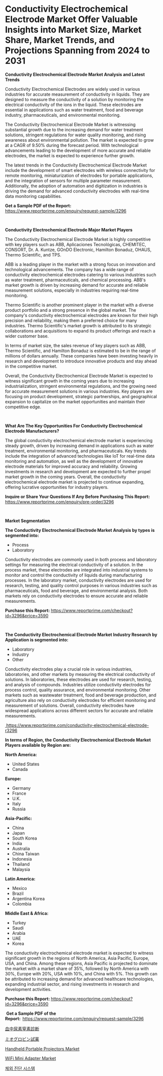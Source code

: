 <p><h1>Conductivity Electrochemical Electrode Market Offer Valuable Insights into Market Size, Market Share, Market Trends, and Projections Spanning from 2024 to 2031</h1></p><p><strong>Conductivity Electrochemical Electrode Market Analysis and Latest Trends</strong></p>
<p><p>Conductivity Electrochemical Electrodes are widely used in various industries for accurate measurement of conductivity in liquids. They are designed to measure the conductivity of a solution by monitoring the electrical conductivity of the ions in the liquid. These electrodes are essential in applications such as water treatment, food and beverage industry, pharmaceuticals, and environmental monitoring.</p><p>The Conductivity Electrochemical Electrode Market is witnessing substantial growth due to the increasing demand for water treatment solutions, stringent regulations for water quality monitoring, and rising awareness about environmental pollution. The market is expected to grow at a CAGR of 9.50% during the forecast period. With technological advancements leading to the development of more accurate and reliable electrodes, the market is expected to experience further growth.</p><p>The latest trends in the Conductivity Electrochemical Electrode Market include the development of smart electrodes with wireless connectivity for remote monitoring, miniaturization of electrodes for portable applications, and the integration of sensors for multiple parameter measurement. Additionally, the adoption of automation and digitization in industries is driving the demand for advanced conductivity electrodes with real-time data monitoring capabilities.</p></p>
<p><strong>Get a Sample PDF of the Report:&nbsp;</strong> <a href="https://www.reportprime.com/enquiry/request-sample/3296">https://www.reportprime.com/enquiry/request-sample/3296</a></p>
<p>&nbsp;</p>
<p><strong>Conductivity Electrochemical Electrode Major Market Players</strong></p>
<p><p>The Conductivity Electrochemical Electrode Market is highly competitive with key players such as ABB, Aplicaciones Tecnológicas, CHEMITEC, CONSORT, Dr. A. Kuntze, GOnDO Electronic, Hamilton Bonaduz, OHAUS, Thermo Scientific, and TPS.</p><p>ABB is a leading player in the market with a strong focus on innovation and technological advancements. The company has a wide range of conductivity electrochemical electrodes catering to various industries such as water treatment, pharmaceuticals, and chemical processing. ABB's market growth is driven by increasing demand for accurate and reliable measurement solutions, especially in industries requiring real-time monitoring.</p><p>Thermo Scientific is another prominent player in the market with a diverse product portfolio and a strong presence in the global market. The company's conductivity electrochemical electrodes are known for their high precision and reliability, making them a preferred choice for many industries. Thermo Scientific's market growth is attributed to its strategic collaborations and acquisitions to expand its product offerings and reach a wider customer base.</p><p>In terms of market size, the sales revenue of key players such as ABB, Thermo Scientific, and Hamilton Bonaduz is estimated to be in the range of millions of dollars annually. These companies have been investing heavily in research and development to introduce innovative products and stay ahead in the competitive market.</p><p>Overall, the Conductivity Electrochemical Electrode Market is expected to witness significant growth in the coming years due to increasing industrialization, stringent environmental regulations, and the growing need for accurate measurement solutions in various industries. Key players are focusing on product development, strategic partnerships, and geographical expansion to capitalize on the market opportunities and maintain their competitive edge.</p></p>
<p>&nbsp;</p>
<p><strong>What Are The Key Opportunities For Conductivity Electrochemical Electrode Manufacturers?</strong></p>
<p><p>The global conductivity electrochemical electrode market is experiencing steady growth, driven by increasing demand in applications such as water treatment, environmental monitoring, and pharmaceuticals. Key trends include the integration of advanced technologies like IoT for real-time data monitoring and automation, as well as the development of innovative electrode materials for improved accuracy and reliability. Growing investments in research and development are expected to further propel market growth in the coming years. Overall, the conductivity electrochemical electrode market is projected to continue expanding, offering lucrative opportunities for industry players.</p></p>
<p><strong>Inquire or Share Your Questions If Any Before Purchasing This Report:</strong> <a href="https://www.reportprime.com/enquiry/pre-order/3296">https://www.reportprime.com/enquiry/pre-order/3296</a></p>
<p>&nbsp;</p>
<p><strong>Market Segmentation</strong></p>
<p><strong>The Conductivity Electrochemical Electrode Market Analysis by types is segmented into:</strong></p>
<p><ul><li>Process</li><li>Laboratory</li></ul></p>
<p><p>Conductivity electrodes are commonly used in both process and laboratory settings for measuring the electrical conductivity of a solution. In the process market, these electrodes are integrated into industrial systems to monitor and control the conductivity of liquids during manufacturing processes. In the laboratory market, conductivity electrodes are used for research, testing, and quality control purposes in various industries such as pharmaceuticals, food and beverage, and environmental analysis. Both markets rely on conductivity electrodes to ensure accurate and reliable measurements.</p></p>
<p><strong>Purchase this Report:&nbsp;</strong><a href="https://www.reportprime.com/checkout?id=3296&price=3590">https://www.reportprime.com/checkout?id=3296&price=3590</a></p>
<p>&nbsp;</p>
<p><strong>The Conductivity Electrochemical Electrode Market Industry Research by Application is segmented into:</strong></p>
<p><ul><li>Laboratory</li><li>Industry</li><li>Other</li></ul></p>
<p><p>Conductivity electrodes play a crucial role in various industries, laboratories, and other markets by measuring the electrical conductivity of solutions. In laboratories, these electrodes are used for research, testing, and analysis of compounds. Industries utilize conductivity electrodes for process control, quality assurance, and environmental monitoring. Other markets such as wastewater treatment, food and beverage production, and agriculture also rely on conductivity electrodes for efficient monitoring and measurement of solutions. Overall, conductivity electrodes have widespread applications across different sectors for accurate and reliable measurements.</p></p>
<p><a href="https://www.reportprime.com/conductivity-electrochemical-electrode-r3296">&nbsp;https://www.reportprime.com/conductivity-electrochemical-electrode-r3296</a></p>
<p><strong>In terms of Region, the Conductivity Electrochemical Electrode Market Players available by Region are:</strong></p>
<p>
    <p> <strong> North America: </strong>
        <ul>
            <li>United States</li>
            <li>Canada</li>
        </ul>
        </p> 
    <p> <strong> Europe: </strong>
        <ul>
            <li>Germany</li>
            <li>France</li>
            <li>U.K.</li>
            <li>Italy</li>
            <li>Russia</li>
        </ul>
        </p> 
    <p> <strong> Asia-Pacific: </strong>
        <ul>
            <li>China</li>
            <li>Japan</li>
            <li>South Korea</li>
            <li>India</li>
            <li>Australia</li>
            <li>China Taiwan</li>
            <li>Indonesia</li>
            <li>Thailand</li>
            <li>Malaysia</li>
        </ul>
        </p> 
    <p> <strong> Latin America: </strong>
        <ul>
            <li>Mexico</li>
            <li>Brazil</li>
            <li>Argentina Korea</li>
            <li>Colombia</li>
        </ul>
        </p> 
    <p> <strong> Middle East & Africa: </strong>
        <ul>
            <li>Turkey</li>
            <li>Saudi</li>
            <li>Arabia</li>
            <li>UAE</li>
            <li>Korea</li>
        </ul>
    </p>
    </p>
<p><p>The conductivity electrochemical electrode market is expected to witness significant growth in the regions of North America, Asia Pacific, Europe, USA, and China. Among these regions, Asia Pacific is projected to dominate the market with a market share of 35%, followed by North America with 30%, Europe with 20%, USA with 10%, and China with 5%. This growth can be attributed to increasing demand for advanced healthcare technologies, expanding industrial sector, and rising investments in research and development activities.</p></p>
<p><strong>Purchase this Report: </strong><a href="https://www.reportprime.com/checkout?id=3296&price=3590">https://www.reportprime.com/checkout?id=3296&price=3590</a></p>
<p>&nbsp;<strong>Get a Sample PDF of the Report:&nbsp;&nbsp;</strong><a href="https://www.reportprime.com/enquiry/request-sample/3296">https://www.reportprime.com/enquiry/request-sample/3296</a></p>
<p><strong></strong></p>
<p><p><a href="https://github.com/tubbs463/Market-Research-Report-List-3/blob/main/127526783318.md">血中尿素窒素診断</a></p><p><a href="https://github.com/LeoraEber/Market-Research-Report-List-2/blob/main/383983083319.md">ミオグロビン試薬</a></p><p><a href="https://github.com/hannahforsyth9786/Market-Research-Report-List-1/blob/main/handheld-portable-projectors-market.md">Handheld Portable Projectors Market</a></p><p><a href="https://github.com/HallieBird1/Market-Research-Report-List-1/blob/main/wifi-mini-adapter-market.md">WiFi Mini Adapter Market</a></p><p><a href="https://github.com/muchswr/Market-Research-Report-List-2/blob/main/4168194103389.md">체외 진단 시스템</a></p></p>
